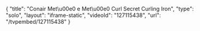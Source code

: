 {
    "title": "Conair Met\u00e0 e Met\u00e0 Curl Secret Curling Iron",
    "type": "solo",
    "layout": "iframe-static",
    "videoId": "127115438",
    "url": "\/tvpembed\/127115438"
}
